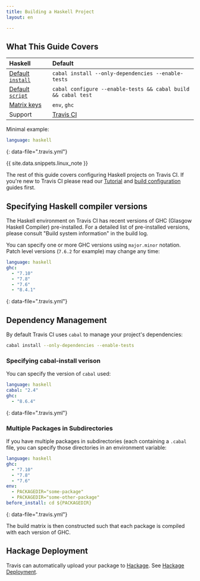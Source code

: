 ```yaml
---
title: Building a Haskell Project
layout: en

---
```


## What This Guide Covers

<aside markdown="block" class="ataglance">

| Haskell                                     | Default                                                       |
|:--------------------------------------------|:--------------------------------------------------------------|
| [Default `install`](#dependency-management) | `cabal install --only-dependencies --enable-tests`            |
| [Default `script`](#default-build-script)   | `cabal configure --enable-tests && cabal build && cabal test` |
| [Matrix keys](#build-matrix)                | `env`, `ghc`                                                  |
| Support                                     | [Travis CI](mailto:support@travis-ci.com)                     |

Minimal example:

```yaml
language: haskell
```
{: data-file=".travis.yml"}

</aside>

{{ site.data.snippets.linux_note }}

The rest of this guide covers configuring Haskell projects on Travis CI. If
you're new to Travis CI please read our [Tutorial](/user/tutorial/)
and [build configuration](/user/customizing-the-build/) guides first.

## Specifying Haskell compiler versions

The Haskell environment on Travis CI has recent versions of GHC (Glasgow Haskell
Compiler) pre-installed. For a detailed list of pre-installed versions, please
consult "Build system information" in the build log.

You can specify one or more GHC versions using `major.minor` notation. Patch
level versions (`7.6.2` for example) may change any time:

```yaml
language: haskell
ghc:
  - "7.10"
  - "7.8"
  - "7.6"
  - "8.4.1"
```
{: data-file=".travis.yml"}

## Dependency Management

By default Travis CI uses `cabal` to manage your project's dependencies:

```bash
cabal install --only-dependencies --enable-tests
```

### Specifying cabal-install verison

You can specify the version of `cabal` used:

```yaml
language: haskell
cabal: "2.4"
ghc:
  - "8.6.4"
```
{: data-file=".travis.yml"}

### Multiple Packages in Subdirectories

If you have multiple packages in subdirectories (each containing a `.cabal` file,
you can specify those directories in an environment variable:

```yaml
language: haskell
ghc:
  - "7.10"
  - "7.8"
  - "7.6"
env:
  - PACKAGEDIR="some-package"
  - PACKAGEDIR="some-other-package"
before_install: cd ${PACKAGEDIR}
```
{: data-file=".travis.yml"}

The build matrix is then constructed such that each package is compiled with each version of GHC.

## Hackage Deployment

Travis can automatically upload your package to [Hackage](https://hackage.haskell.org/).
See [Hackage Deployment](/user/deployment/hackage/).
